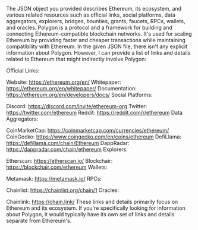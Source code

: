 The JSON object you provided describes Ethereum, its ecosystem, and various related resources such as official links, social platforms, data aggregators, explorers, bridges, bounties, grants, faucets, RPCs, wallets, and oracles.
Polygon is a protocol and a framework for building and connecting Ethereum-compatible blockchain networks. It's used for scaling Ethereum by providing faster and cheaper transactions while maintaining compatibility with Ethereum.
In the given JSON file, there isn't any explicit information about Polygon. However, I can provide a list of links and details related to Ethereum that might indirectly involve Polygon:

Official Links:

Website: https://ethereum.org/en/
Whitepaper: https://ethereum.org/en/whitepaper/
Documentation: https://ethereum.org/en/developers/docs/
Social Platforms:

Discord: https://discord.com/invite/ethereum-org
Twitter: https://twitter.com/ethereum
Reddit: https://reddit.com/r/ethereum
Data Aggregators:

CoinMarketCap: https://coinmarketcap.com/currencies/ethereum/
CoinGecko: https://www.coingecko.com/en/coins/ethereum
DefiLlama: https://defillama.com/chain/Ethereum
DappRadar: https://dappradar.com/chain/ethereum
Explorers:

Etherscan: https://etherscan.io/
Blockchair: https://blockchair.com/ethereum
Wallets:

Metamask: https://metamask.io/
RPCs:

Chainlist: https://chainlist.org/chain/1
Oracles:

Chainlink: https://chain.link/
These links and details primarily focus on Ethereum and its ecosystem. If you're specifically looking for information about Polygon, it would typically have its own set of links and details separate from Ethereum's.




